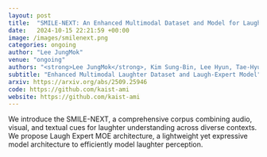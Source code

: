 ```yaml
---
layout: post
title:  "SMILE-NEXT: An Enhanced Multimodal Dataset and Model for Laughter Understanding"
date:   2024-10-15 22:21:59 +00:00
image: /images/smilenext.png
categories: ongoing
author: "Lee JungMok"
venue: "ongoing"
authors: "<strong>Lee JungMok</strong>, Kim Sung-Bin, Lee Hyun, Tae-Hyun Oh"
subtitle: "Enhanced Multimodal Laughter Dataset and Laugh-Expert Model"
arxiv: https://arxiv.org/abs/2509.25946
code: https://github.com/kaist-ami
website: https://github.com/kaist-ami
---
```


We introduce the SMILE-NEXT, a comprehensive corpus combining audio, visual, and textual cues for laughter understanding across diverse contexts. We propose Laugh Expert MOE architecture, a lightweight yet expressive model architecture to efficiently model laughter perception.